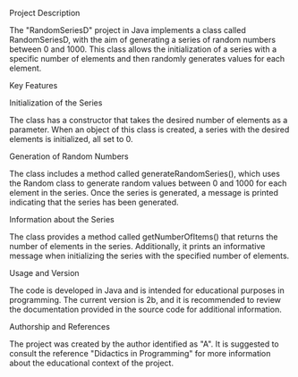 Project Description

The "RandomSeriesD" project in Java implements a class called RandomSeriesD, with the aim of generating a series of random numbers between 0 and 1000. This class allows the initialization of a series with a specific number of elements and then randomly generates values for each element.

Key Features

Initialization of the Series

The class has a constructor that takes the desired number of elements as a parameter. When an object of this class is created, a series with the desired elements is initialized, all set to 0.

Generation of Random Numbers

The class includes a method called generateRandomSeries(), which uses the Random class to generate random values between 0 and 1000 for each element in the series. Once the series is generated, a message is printed indicating that the series has been generated.

Information about the Series

The class provides a method called getNumberOfItems() that returns the number of elements in the series. Additionally, it prints an informative message when initializing the series with the specified number of elements.

Usage and Version

The code is developed in Java and is intended for educational purposes in programming. The current version is 2b, and it is recommended to review the documentation provided in the source code for additional information.

Authorship and References

The project was created by the author identified as "A". It is suggested to consult the reference "Didactics in Programming" for more information about the educational context of the project.